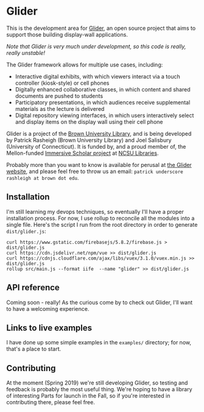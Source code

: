 Glider
=================

This is the development area for [Glider](http://cds.library.brown.edu/projects/glider/), an open source project that aims to support those building display-wall applications. 

*Note that Glider is very much under development, so this code is really, really unstable!*

The Glider framework allows for multiple use cases, including:

* Interactive digital exhibits, with which viewers interact via a touch controller (kiosk-style) or cell phones
* Digitally enhanced collaborative classes, in which content and shared documents are pushed to students
* Participatory presentations, in which audiences receive supplemental materials as the lecture is delivered
* Digital repository viewing interfaces, in which users interactively select and display items on the display wall using their cell phone

Glider is a project of the [Brown University Library](http://library.brown.edu), and is being developed by Patrick Rasheigh (Brown University Library) and Joel Salisbury (University of Connecticut). It is funded by, and a proud member of, the Mellon-funded [Immersive Scholar project](https://www.immersivescholar.org/) at [NCSU Libraries](https://www.lib.ncsu.edu/).

Probably more than you want to know is available for perusal at [the Glider website](http://cds.library.brown.edu/projects/glider/), and please feel free to throw us an email: `patrick underscore rashleigh at brown dot edu`.

Installation
----------

I'm still learning my devops techniques, so eventually I'll have a proper installation process. For now, I use rollup to reconcile all the modules into a single file. Here's the script I run from the root directory in order to generate `dist/glider.js`:

```
curl https://www.gstatic.com/firebasejs/5.8.2/firebase.js > dist/glider.js
curl https://cdn.jsdelivr.net/npm/vue >> dist/glider.js
curl https://cdnjs.cloudflare.com/ajax/libs/vuex/3.1.0/vuex.min.js >> dist/glider.js
rollup src/main.js --format iife  --name "glider" >> dist/glider.js
```

API reference
----------

Coming soon - really! As the curious come by to check out Glider, I'll want to have a welcoming experience.

Links to live examples
----------

I have done up some simple examples in the `examples/` directory; for now, that's a place to start.

Contributing
----------

At the moment (Spring 2019) we're still developing Glider, so testing and feedback is probably the most useful thing. We're hoping to have a library of interesting Parts for launch in the Fall, so if you're interested in contributing there, please feel free.

